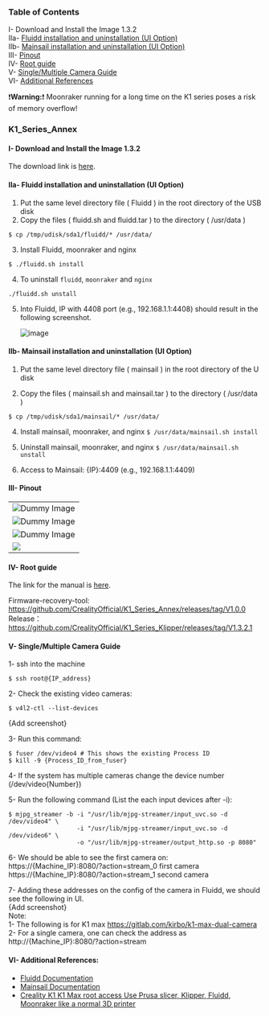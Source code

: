 ### Table of Contents
I- Download and Install the Image 1.3.2  
IIa- [Fluidd installation and uninstallation (UI Option)](#i--fluidd-installation-and-uninstallation-ui-option)  
IIb- [Mainsail installation and uninstallation (UI Option)](#ii--mainsail-installation-and-uninstallation-ui-option)  
III- [Pinout](#iii--pinout)  
IV- [Root guide](#iv--root-guide)  
V- [Single/Multiple Camera Guide](#v--singlemultiple-camera-guide)  
VI- [Additional References](#vi--additional-references)  

❗__Warning:__❗ Moonraker running for a long time on the K1 series poses a risk of memory overflow!

### K1_Series_Annex
#### I- Download and Install the Image 1.3.2  

  The download link is [here](https://drive.google.com/file/d/1_wLlbcfyCP2RPORpwKGLmsMj5SPtc_uC/view?usp=drive_link).

#### IIa- Fluidd installation and uninstallation (UI Option)
  
  1) Put the same level directory file ( Fluidd ) in the root directory of the USB disk
  2) Copy the files ( fluidd.sh and fluidd.tar ) to the directory ( /usr/data )
  ```
  $ cp /tmp/udisk/sda1/fluidd/* /usr/data/
  ```
  3) Install Fluidd, moonraker and nginx
  ```
  $ ./fluidd.sh install
  ```
  4) To uninstall `fluidd`, `moonraker` and `nginx`  
  ```
  ./fluidd.sh unstall
  ```
  5) Into Fluidd, IP with 4408 port (e.g., 192.168.1.1:4408) should result in the following screenshot.

     ![image](https://github.com/bankh/K1_Series_Annex/assets/9688867/2583ea1f-3ed0-4de2-9e2f-28efc6731768)

#### IIb- Mainsail installation and uninstallation (UI Option)
   1) Put the same level directory file ( mainsail ) in the root directory of the U disk  

   2) Copy the files ( mainsail.sh and mainsail.tar ) to the directory ( /usr/data )
      
    
    $ cp /tmp/udisk/sda1/mainsail/* /usr/data/
    
      
   4) Install mainsail, moonraker, and nginx `$ /usr/data/mainsail.sh install`

   5) Uninstall mainsail, moonraker, and nginx `$ /usr/data/mainsail.sh unstall`

   6) Access to Mainsail: {IP}:4409 (e.g., 192.168.1.1:4409)

#### III- Pinout

 <table>
    <tr>
        <td><img src="./pin out/Nozzle-board-A-en.JPEG" alt="Dummy Image"></td>
    </tr>
    <tr>
        <td><img src="./pin out/Nozzle-board-B-en.JPEG" alt="Dummy Image"></td>
    </tr>
    <tr>
        <td><img src="./pin out/motherboard-en.PNG" alt="Dummy Image"></td>
    </tr>
    <tr>
        <td><img src="./pin out/motherboard-pinout.JPEG"></td>
    </tr>
</table>
  

#### IV- Root guide
The link for the manual is [here](https://github.com/bankh/K1_Series_Annex/blob/main/root%20guide/K1%20Series%20root%20guide.pdf).

Firmware-recovery-tool: https://github.com/CrealityOfficial/K1_Series_Annex/releases/tag/V1.0.0  
Release： https://github.com/CrealityOfficial/K1_Series_Klipper/releases/tag/V1.3.2.1  

#### V- Single/Multiple Camera Guide  
1- ssh into the machine
```
$ ssh root@{IP_address}
```

2- Check the existing video cameras:
```
$ v4l2-ctl --list-devices
```
{Add screenshot}

3- Run this command:
```
$ fuser /dev/video4 # This shows the existing Process ID
$ kill -9 {Process_ID_from_fuser}
```

4- If the system has multiple cameras change the device number (/dev/video{Number})

5- Run the following command (List the each input devices after -i):
```
$ mjpg_streamer -b -i "/usr/lib/mjpg-streamer/input_uvc.so -d /dev/video4" \
                   -i "/usr/lib/mjpg-streamer/input_uvc.so -d /dev/video6" \
                   -o "/usr/lib/mjpg-streamer/output_http.so -p 8080"
```

6- We should be able to see the first camera on:  
https://{Machine_IP}:8080/?action=stream_0 first camera  
https://{Machine_IP}:8080/?action=stream_1 second camera  

7- Adding these addresses on the config of the camera in Fluidd, we should see the following in UI.  
{Add screenshot}  
Note:  
1- The following is for K1 max https://gitlab.com/kirbo/k1-max-dual-camera  
2- For a single camera, one can check the address as http://{Machine_IP}:8080/?action=stream

#### VI- Additional References:
- [Fluidd Documentation](https://docs.fluidd.xyz/)
- [Mainsail Documentation](https://docs.mainsail.xyz/)
- [Creality K1 K1 Max root access Use Prusa slicer, Klipper, Fluidd, Moonraker like a normal 3D printer](https://www.youtube.com/watch?v=l2JCWSBQczg)
